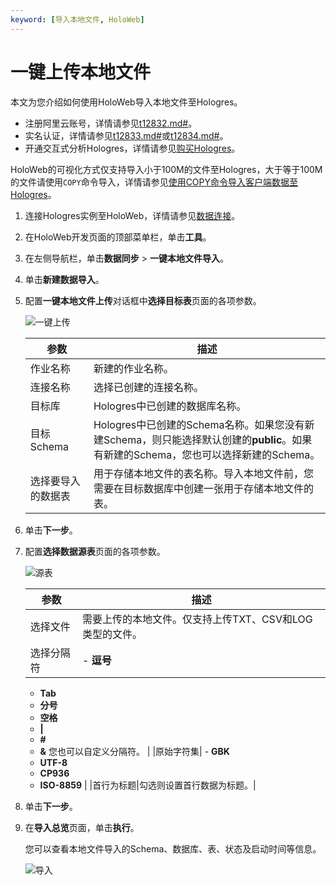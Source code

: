 ```yaml
---
keyword: [导入本地文件, HoloWeb]
---
```


# 一键上传本地文件

本文为您介绍如何使用HoloWeb导入本地文件至Hologres。

-   注册阿里云账号，详情请参见[t12832.md\#]()。
-   实名认证，详情请参见[t12833.md\#]()或[t12834.md\#]()。
-   开通交互式分析Hologres，详情请参见[购买Hologres](/cn.zh-CN/准备工作/购买Hologres.md)。

HoloWeb的可视化方式仅支持导入小于100M的文件至Hologres，大于等于100M的文件请使用`COPY`命令导入，详情请参见[使用COPY命令导入客户端数据至Hologres](/cn.zh-CN/数据接入/客户端数据/使用COPY命令导入客户端数据至Hologres.md)。

1.  连接Hologres实例至HoloWeb，详情请参见[数据连接](/cn.zh-CN/连接开发工具/HoloWeb/连接管理/数据连接.md)。

2.  在HoloWeb开发页面的顶部菜单栏，单击**工具**。

3.  在左侧导航栏，单击**数据同步** \> **一键本地文件导入**。

4.  单击**新建数据导入**。

5.  配置**一键本地文件上传**对话框中**选择目标表**页面的各项参数。

    ![一键上传](https://static-aliyun-doc.oss-accelerate.aliyuncs.com/assets/img/zh-CN/0685477951/p141331.png)

    |参数|描述|
    |--|--|
    |作业名称|新建的作业名称。|
    |连接名称|选择已创建的连接名称。|
    |目标库|Hologres中已创建的数据库名称。|
    |目标Schema|Hologres中已创建的Schema名称。如果您没有新建Schema，则只能选择默认创建的**public**。如果有新建的Schema，您也可以选择新建的Schema。 |
    |选择要导入的数据表|用于存储本地文件的表名称。导入本地文件前，您需要在目标数据库中创建一张用于存储本地文件的表。 |

6.  单击**下一步**。

7.  配置**选择数据源表**页面的各项参数。

    ![源表](https://static-aliyun-doc.oss-accelerate.aliyuncs.com/assets/img/zh-CN/0685477951/p141340.png)

    |参数|描述|
    |--|--|
    |选择文件|需要上传的本地文件。仅支持上传TXT、CSV和LOG类型的文件。 |
    |选择分隔符|    -   **逗号**
    -   **Tab**
    -   **分号**
    -   **空格**
    -   **\|**
    -   **\#**
    -   **&**
您也可以自定义分隔符。 |
    |原始字符集|    -   **GBK**
    -   **UTF-8**
    -   **CP936**
    -   **ISO-8859** |
    |首行为标题|勾选则设置首行数据为标题。|

8.  单击**下一步**。

9.  在**导入总览**页面，单击**执行**。

    您可以查看本地文件导入的Schema、数据库、表、状态及启动时间等信息。

    ![导入](https://static-aliyun-doc.oss-accelerate.aliyuncs.com/assets/img/zh-CN/1685477951/p141354.png)



